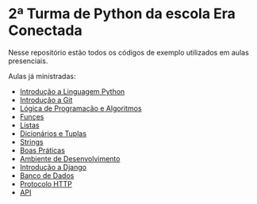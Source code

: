 # 2ª Turma de Python da escola Era Conectada

Nesse repositório estão todos os códigos de exemplo utilizados em aulas presenciais.

Aulas já ministradas:
- [Introdução a Linguagem Python](https://drive.google.com/open?id=19BUbXac1UInrp2e6FWW505ntJSLV7h_2G8WzKjfSCXU)
- [Introdução a Git](https://drive.google.com/open?id=1f2BcW0HZN_CSkZZbjzJWppl7VxsT_L6TWEf8aL0P0eM)
- [Lógica de Programação e Algoritmos](https://drive.google.com/open?id=120CGNcL4EejeROvMUd0vCCfDP80C_kWurIXcZGdhVJI)
- [Funçes](https://drive.google.com/open?id=1tJWkYA6dOru4nIx4ijwpOPlWGq80oXhGd5R_9B_mU68)
- [Listas](https://drive.google.com/open?id=1us9vNQX57ut9cSKVn9fBJoMFt5Br3iVNhl0TDYC_CIo)
- [Dicionários e Tuplas](https://drive.google.com/open?id=1fh0u4BCDKNd42RYPNtuXamzz7yScaTEJK_q9Ak95hX8)
- [Strings](https://drive.google.com/open?id=13ozADwt8vxu3Qm6nlJHGXOAI7B-_Oa6z3-8fCAzGGLI)
- [Boas Práticas](https://drive.google.com/open?id=1vfTteEHI18f6se4MWTqx3gYKMIY7aI2aU3tlKGh_-Pg)
- [Ambiente de Desenvolvimento](https://drive.google.com/open?id=1bfsAIBRP9C5CKmuaC0HtC9Sei6Z0kNCx5REw3Uwents)
- [Introdução a Django](https://drive.google.com/open?id=1lU0Fzp6MjqOVMykVCwTtk5rS4QNwgX8DHciBf4dJQGc)
- [Banco de Dados](https://drive.google.com/open?id=1QemTT5PrPbdgVg5iMuvRtMORkiHgW_LvhT5Qm9VLjag)
- [Protocolo HTTP](https://docs.google.com/presentation/d/1M8O7AJXF6WRisljoDtN9ZOflPirpuCrDlbfw3k8dxZY/edit?usp=sharing)
- [API](https://docs.google.com/presentation/d/1d5bUNGL6TerHp3IzwLUrfk_zijYN-uHXQxQ58yAuCmA/edit?usp=sharing)
